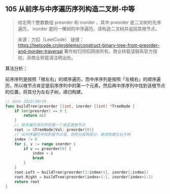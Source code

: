## 105 从前序与中序遍历序列构造二叉树-中等

> 给定两个整数数组 preorder 和 inorder ，其中 preorder 是二叉树的先序遍历， inorder 是同一棵树的中序遍历，请构造二叉树并返回其根节点。
>
> 来源：力扣（LeetCode）
> 链接：https://leetcode.cn/problems/construct-binary-tree-from-preorder-and-inorder-traversal
> 著作权归领扣网络所有。商业转载请联系官方授权，非商业转载请注明出处。



算法分析：

前序序列是按照「根左右」的顺序遍历，而中序序列是按照「左根右」的顺序遍历，所以根节点肯定是前序序列中的第一个元素，然后再中序序列中找到该根节点的位置，将其分为左右子树，递归构建。

```go
// date 2022/10/19
func buildTree(preorder []int, inorder []int) *TreeNode {
    if len(preorder) == 0 {
        return nil
    }
    // 前序遍历序列中的第一个肯定是根节点
    root := &TreeNode{Val: preorder[0]}
    // 从中序遍历中找到根节点值，进而分成两部分，继续构建左右子树
    index := 0
    for i, v := range inorder {
        if v == preorder[0] {
            index = i
            break
        }
    }
    root.Left = buildTree(preorder[1:index+1], inorder[:index])
    root.Right = buildTree(preorder[index+1:], inorder[index+1:])
    return root
}
```

